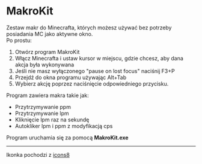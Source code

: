# MakroKit  
  
Zestaw makr do Minecrafta, których możesz używać bez potrzeby posiadania MC jako aktywne okno.   
Po prostu:  
1. Otwórz program MakroKit  
2. Włącz Minecrafta i ustaw kursor w miejscu, gdzie chcesz, aby dana akcja była wykonywana  
3. Jeśli nie masz wyłączonego "pause on lost focus" naciśnij F3+P  
4. Przejdź do okna programu używając Alt+Tab  
5. Wybierz akcję poprzez naciśnięcie odpowiedniego przycisku.  
  
Program zawiera makra takie jak:  
* Przytrzymywanie ppm  
* Przytrzymywanie lpm  
* Kliknięcie lpm raz na sekundę  
* Autokliker lpm i ppm z modyfikacją cps  
  
Program uruchamia się za pomocą **MakroKit.exe**  
  
***
Ikonka pochodzi z [icons8](https://icons8.com/icons/set/mouse-pointer)  
